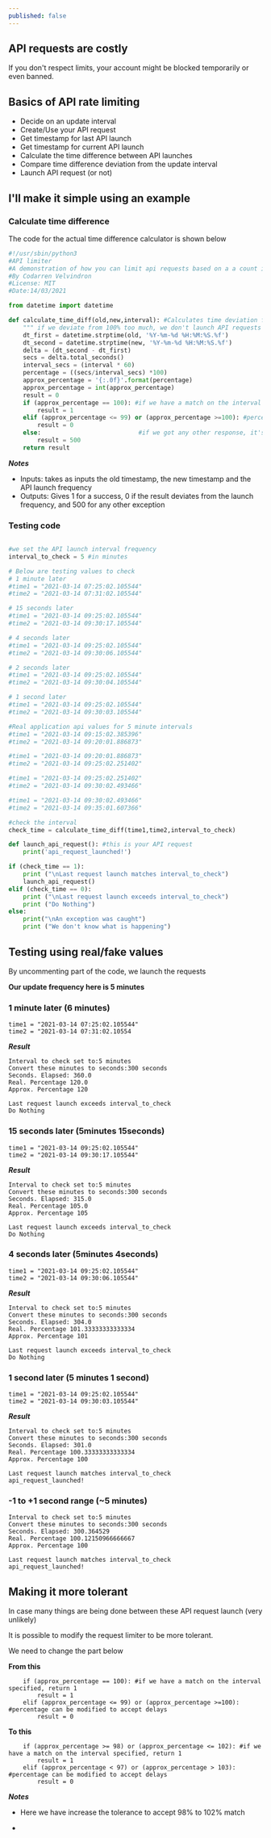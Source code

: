 ```yaml
---
published: false
---
```

## API requests are costly

If you don't respect limits, your account might be blocked temporarily or even banned.

## Basics of API rate limiting
- Decide on an update interval
- Create/Use your API request
- Get timestamp for last API launch
- Get timestamp for current API launch
- Calculate the time difference between API launches
- Compare time difference deviation from the update interval
- Launch API request (or not)

## I'll make it simple using an example
### Calculate time difference
The code for the actual time difference calculator is shown below

```python
#!/usr/sbin/python3
#API limiter
#A demonstration of how you can limit api requests based on a a count in minutes
#By Codarren Velvindron
#License: MIT
#Date:14/03/2021

from datetime import datetime

def calculate_time_diff(old,new,interval): #Calculates time deviation from interval
    """ if we deviate from 100% too much, we don't launch API requests """
    dt_first = datetime.strptime(old, '%Y-%m-%d %H:%M:%S.%f')
    dt_second = datetime.strptime(new, '%Y-%m-%d %H:%M:%S.%f')
    delta = (dt_second - dt_first)
    secs = delta.total_seconds()
    interval_secs = (interval * 60)
    percentage = ((secs/interval_secs) *100)
    approx_percentage = '{:.0f}'.format(percentage)
    approx_percentage = int(approx_percentage)
    result = 0
    if (approx_percentage == 100): #if we have a match on the interval specified, return 1
        result = 1
    elif (approx_percentage <= 99) or (approx_percentage >=100): #percentage can be modified to accept delays
        result = 0
    else:                           #if we got any other response, it's considered as an exception
        result = 500 
    return result
```

***Notes***
- Inputs: takes as inputs the old timestamp, the new timestamp and the API launch frequency
- Outputs: Gives 1 for a success, 0 if the result deviates from the launch frequency, and 500 for any other exception

### Testing code
```python

#we set the API launch interval frequency
interval_to_check = 5 #in minutes

# Below are testing values to check
# 1 minute later
#time1 = "2021-03-14 07:25:02.105544"
#time2 = "2021-03-14 07:31:02.105544"

# 15 seconds later
#time1 = "2021-03-14 09:25:02.105544"
#time2 = "2021-03-14 09:30:17.105544"

# 4 seconds later
#time1 = "2021-03-14 09:25:02.105544"
#time2 = "2021-03-14 09:30:06.105544"

# 2 seconds later
#time1 = "2021-03-14 09:25:02.105544"
#time2 = "2021-03-14 09:30:04.105544"

# 1 second later
#time1 = "2021-03-14 09:25:02.105544"
#time2 = "2021-03-14 09:30:03.105544"

#Real application api values for 5 minute intervals
#time1 = "2021-03-14 09:15:02.385396"
#time2 = "2021-03-14 09:20:01.886873"

#time1 = "2021-03-14 09:20:01.886873"
#time2 = "2021-03-14 09:25:02.251402"

#time1 = "2021-03-14 09:25:02.251402"
#time2 = "2021-03-14 09:30:02.493466"

#time1 = "2021-03-14 09:30:02.493466"
#time2 = "2021-03-14 09:35:01.607366"

#check the interval
check_time = calculate_time_diff(time1,time2,interval_to_check)

def launch_api_request(): #this is your API request
    print('api_request_launched!')

if (check_time == 1):
    print ("\nLast request launch matches interval_to_check")
    launch_api_request()
elif (check_time == 0):
    print ("\nLast request launch exceeds interval_to_check")
    print ("Do Nothing")
else:
    print("\nAn exception was caught")
    print ("We don't know what is happening")
```

## Testing using real/fake values
By uncommenting part of the code, we launch the requests

**Our update frequency here is 5 minutes**

### 1 minute later (6 minutes)
```
time1 = "2021-03-14 07:25:02.105544"
time2 = "2021-03-14 07:31:02.10554
```
***Result***
```
Interval to check set to:5 minutes
Convert these minutes to seconds:300 seconds
Seconds. Elapsed: 360.0
Real. Percentage 120.0
Approx. Percentage 120

Last request launch exceeds interval_to_check
Do Nothing
```

### 15 seconds later (5minutes 15seconds)
```
time1 = "2021-03-14 09:25:02.105544"
time2 = "2021-03-14 09:30:17.105544"
```

***Result***
```
Interval to check set to:5 minutes
Convert these minutes to seconds:300 seconds
Seconds. Elapsed: 315.0
Real. Percentage 105.0
Approx. Percentage 105

Last request launch exceeds interval_to_check
Do Nothing
```

### 4 seconds later (5minutes 4seconds)
```
time1 = "2021-03-14 09:25:02.105544"
time2 = "2021-03-14 09:30:06.105544"
```

***Result***
```
Interval to check set to:5 minutes
Convert these minutes to seconds:300 seconds
Seconds. Elapsed: 304.0
Real. Percentage 101.33333333333334
Approx. Percentage 101

Last request launch exceeds interval_to_check
Do Nothing
```

### 1 second later (5 minutes 1 second)
```
time1 = "2021-03-14 09:25:02.105544"
time2 = "2021-03-14 09:30:03.105544"
```

***Result***
```
Interval to check set to:5 minutes
Convert these minutes to seconds:300 seconds
Seconds. Elapsed: 301.0
Real. Percentage 100.33333333333334
Approx. Percentage 100

Last request launch matches interval_to_check
api_request_launched!
```

### -1 to +1 second range (~5 minutes)
```
Interval to check set to:5 minutes
Convert these minutes to seconds:300 seconds
Seconds. Elapsed: 300.364529
Real. Percentage 100.12150966666667
Approx. Percentage 100

Last request launch matches interval_to_check
api_request_launched!
```

## Making it more tolerant
In case many things are being done between these API request launch (very unlikely)

It is possible to modify the request limiter to be more tolerant.

We need to change the part below

**From this**

```
    if (approx_percentage == 100): #if we have a match on the interval specified, return 1
        result = 1
    elif (approx_percentage <= 99) or (approx_percentage >=100): #percentage can be modified to accept delays
        result = 0
```

**To this**

```
    if (approx_percentage >= 98) or (approx_percentage <= 102): #if we have a match on the interval specified, return 1
        result = 1
    elif (approx_percentage < 97) or (approx_percentage > 103): #percentage can be modified to accept delays
        result = 0
```

***Notes***

- Here we have increase the tolerance to accept 98% to 102% match

-